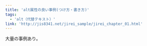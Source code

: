 ```yaml
---
title: 'alt属性の良い事例(つけ方・書き方)'
tags:
  - 'alt（代替テキスト）'
link: 'http://jis8341.net/jirei_sample/jirei_chapter_01.html'
---
```


大量の事例あり。